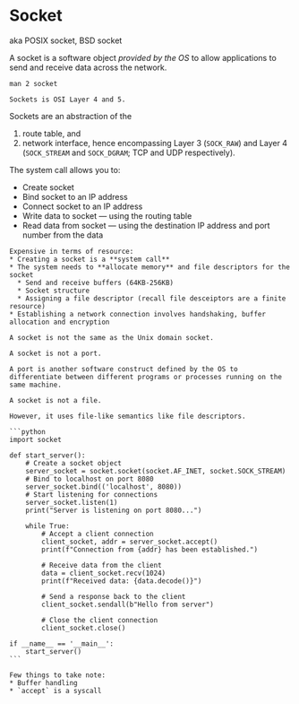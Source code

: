 # Socket

aka POSIX socket, BSD socket

A socket is a software object _provided by the OS_ to allow applications to send and receive data across the network.

```
man 2 socket
```

~~~admonish info title="OSI model"
Sockets is OSI Layer 4 and 5.
~~~

Sockets are an abstraction of the
1. route table, and
2. network interface,
hence encompassing Layer 3 (`SOCK_RAW`) and Layer 4 (`SOCK_STREAM` and `SOCK_DGRAM`; TCP and UDP respectively).

The system call allows you to:

* Create socket
* Bind socket to an IP address
* Connect socket to an IP address
* Write data to socket — using the routing table
* Read data from socket — using the destination IP address and port number from the data

~~~admonish warning title="Creating sockets is expensive"
Expensive in terms of resource:
* Creating a socket is a **system call**
* The system needs to **allocate memory** and file descriptors for the socket
  * Send and receive buffers (64KB-256KB)
  * Socket structure
  * Assigning a file descriptor (recall file desceiptors are a finite resource)
* Establishing a network connection involves handshaking, buffer allocation and encryption
~~~

```admonish note title="Socket vs. Unix domain socket"
A socket is not the same as the Unix domain socket.
```

```admonish note title="Socket vs. port"
A socket is not a port.

A port is another software construct defined by the OS to differentiate between different programs or processes running on the same machine.
```

```admonish note title="Socket vs. file"
A socket is not a file.

However, it uses file-like semantics like file descriptors.
```

~~~admonish example
```python
import socket

def start_server():
    # Create a socket object
    server_socket = socket.socket(socket.AF_INET, socket.SOCK_STREAM)
    # Bind to localhost on port 8080
    server_socket.bind(('localhost', 8080))
    # Start listening for connections
    server_socket.listen(1)
    print("Server is listening on port 8080...")

    while True:
        # Accept a client connection
        client_socket, addr = server_socket.accept()
        print(f"Connection from {addr} has been established.")
        
        # Receive data from the client
        data = client_socket.recv(1024)
        print(f"Received data: {data.decode()}")

        # Send a response back to the client
        client_socket.sendall(b"Hello from server")

        # Close the client connection
        client_socket.close()

if __name__ == '__main__':
    start_server()
```

Few things to take note:
* Buffer handling
* `accept` is a syscall
~~~
